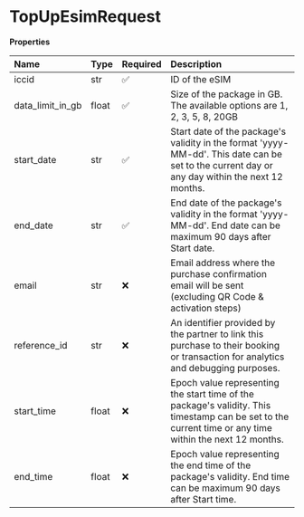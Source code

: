 # TopUpEsimRequest

**Properties**

| Name             | Type  | Required | Description                                                                                                                                             |
| :--------------- | :---- | :------- | :------------------------------------------------------------------------------------------------------------------------------------------------------ |
| iccid            | str   | ✅       | ID of the eSIM                                                                                                                                          |
| data_limit_in_gb | float | ✅       | Size of the package in GB. The available options are 1, 2, 3, 5, 8, 20GB                                                                                |
| start_date       | str   | ✅       | Start date of the package's validity in the format 'yyyy-MM-dd'. This date can be set to the current day or any day within the next 12 months.          |
| end_date         | str   | ✅       | End date of the package's validity in the format 'yyyy-MM-dd'. End date can be maximum 90 days after Start date.                                        |
| email            | str   | ❌       | Email address where the purchase confirmation email will be sent (excluding QR Code & activation steps)                                                 |
| reference_id     | str   | ❌       | An identifier provided by the partner to link this purchase to their booking or transaction for analytics and debugging purposes.                       |
| start_time       | float | ❌       | Epoch value representing the start time of the package's validity. This timestamp can be set to the current time or any time within the next 12 months. |
| end_time         | float | ❌       | Epoch value representing the end time of the package's validity. End time can be maximum 90 days after Start time.                                      |
